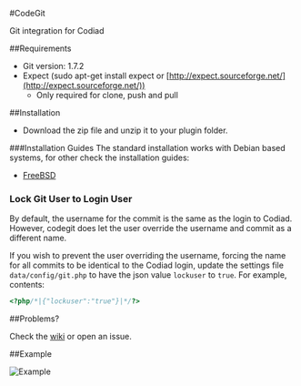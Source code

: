 #CodeGit

Git integration for Codiad

##Requirements
- Git version: 1.7.2
- Expect (sudo apt-get install expect or [http://expect.sourceforge.net/](http://expect.sourceforge.net/))
  - Only required for clone, push and pull

##Installation

- Download the zip file and unzip it to your plugin folder.

###Installation Guides
The standard installation works with Debian based systems, for other check the installation guides:  

- [FreeBSD](https://github.com/Andr3as/Codiad-CodeGit/wiki/FreeBSD-installation)


### Lock Git User to Login User
By default, the username for the commit is the same as the login to Codiad. However, codegit does let the user override the username and commit as a different name. 

If you wish to prevent the user overriding the username, forcing the name for all commits to be identical to the Codiad login, update the settings file `data/config/git.php` to have the json value `lockuser` to `true`. For example, contents:

````php
<?php/*|{"lockuser":"true"}|*/?>
```` 

##Problems?

Check the [wiki](https://github.com/Andr3as/Codiad-CodeGit/wiki) or open an issue.

##Example

![Example](http://andrano.de/Plugins/img/git.png "Example")
